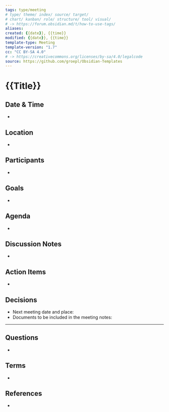 ```yaml
---
tags: type/meeting
# type/ theme/ index/ source/ target/ 
# chart/ kanban/ role/ structure/ tool/ visual/ 
# -> https://forum.obsidian.md/t/how-to-use-tags/
aliases:
created: {{date}}, {{time}}
modified: {{date}}, {{time}}
template-type: Meeting
template-version: "1.7"
cc: "CC BY-SA 4.0"
# -> https://creativecommons.org/licenses/by-sa/4.0/legalcode
source: https://github.com/groepl/Obsidian-Templates
---
```


# {{Title}}

<!-- Main content of my thoughts really -->

## Date & Time
<!-- With starting and ending times -->
- 

## Location
<!-- Physical location or links to online meeting (Zoom, MS Teams, Miro etc.) -->
- 

## Participants
<!-- List of meeting participants using linked names -->
- 

## Goals
<!-- What we want to achieve in this meeting -->
- 

## Agenda 
<!-- What, who & duration planned in advance -->
- 

## Discussion Notes
<!-- Cover discussion topics -->
- 

## Action Items
<!-- Add tasks, task owners and due dates -->
- 

## Decisions
<!-- Record of decisions you make in this meeting -->
- Next meeting date and place: 
- Documents to be included in the meeting notes:


---
## Questions
<!-- What remains for you to consider? --> 
- 

## Terms
<!-- Links to definition pages -->
- 

## References
<!-- Links to pages not referenced in the content -->
- 
